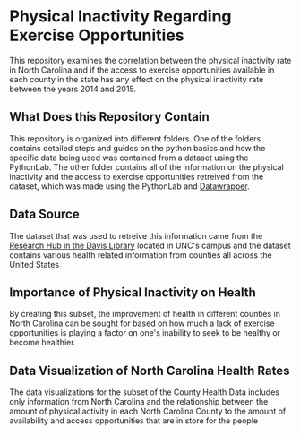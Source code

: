 # Physical Inactivity Regarding Exercise Opportunities

This repository examines the correlation between the physical inactivity rate in North Carolina and if the access to exercise opportunities available in each county in the state has any effect on the physical inactivity rate between the years 2014 and 2015.

## What Does this Repository Contain

This repository is organized into different folders. One of the folders contains detailed steps and guides on the python basics and how the specific data being used was contained from a dataset using the PythonLab. The other folder contains all of the information on the physical inactivity and the access to exercise opportunities retreived from the dataset, which was made using the PythonLab and [Datawrapper](https://www.datawrapper.de/). 

## Data Source

The dataset that was used to retreive this information came from the [Research Hub in the Davis Library](https://library.unc.edu/data/) located in UNC's campus and the dataset contains various health related information from counties all across the United States

## Importance of Physical Inactivity on Health

By creating this subset, the improvement of health in different counties in North Carolina can be sought for based on how much a lack of exercise opportunities is playing a factor on one's inability to seek to be healthy or become healthier. 

## Data Visualization of North Carolina Health Rates
The data visualizations for the subset of the County Health Data includes only information from North Carolina and the relationship between the amount of physical activity in each North Carolina County to the amount of availability and access opportunities that are in store for the people
